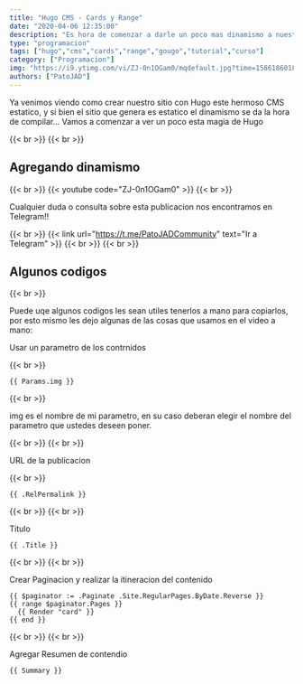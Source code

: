 ```yaml
---
title: "Hugo CMS - Cards y Range"
date: "2020-04-06 12:35:00"
description: "Es hora de comenzar a darle un poco mas dinamismo a nuestro sitio para que comience a darle color"
type: "programacion"
tags: ["hugo","cms","cards","range","gougo","tutorial","curso"]
category: ["Programacion"]
img: "https://i9.ytimg.com/vi/ZJ-0n1OGam0/mqdefault.jpg?time=1586186018409&sqp=CMiMrfQF&rs=AOn4CLCbx8pEdUGLjjKjsWlXGtVvnY816w"
authors: ["PatoJAD"]
---
```



Ya venimos viendo como crear nuestro sitio con Hugo este hermoso CMS estatico, y si bien el sitio que genera es estatico el dinamismo se da la hora de compilar... Vamos a comenzar a ver un poco esta magia de Hugo

{{< br >}}
{{< br >}}

## Agregando dinamismo

{{< br >}}
{{< youtube code="ZJ-0n1OGam0" >}}
{{< br >}}

Cualquier duda o consulta sobre esta publicacion nos encontramos en Telegram!!

{{< br >}}
{{< link url="https://t.me/PatoJADCommunity" text="Ir a Telegram" >}}
{{< br >}}
{{< br >}}

## Algunos codigos

{{< br >}}

Puede uqe algunos codigos les sean utiles tenerlos a mano para copiarlos, por esto mismo les dejo algunas de las cosas que usamos en el video a mano:

Usar un parametro de los contrnidos

{{< br >}}

    {{ Params.img }}

{{< br >}}

img es el nombre de mi parametro, en su caso deberan elegir el nombre del parametro que ustedes deseen poner.

{{< br >}}
{{< br >}}

URL de la publicacion

{{< br >}}

    {{ .RelPermalink }}

{{< br >}}
{{< br >}}

Titulo

    {{ .Title }}

{{< br >}}
{{< br >}}

Crear Paginacion y realizar la itineracion del contenido

    {{ $paginator := .Paginate .Site.RegularPages.ByDate.Reverse }}
    {{ range $paginator.Pages }}
      {{ Render "card" }}
    {{ end }}

{{< br >}}
{{< br >}}

Agregar Resumen de contendio

    {{ Summary }}
